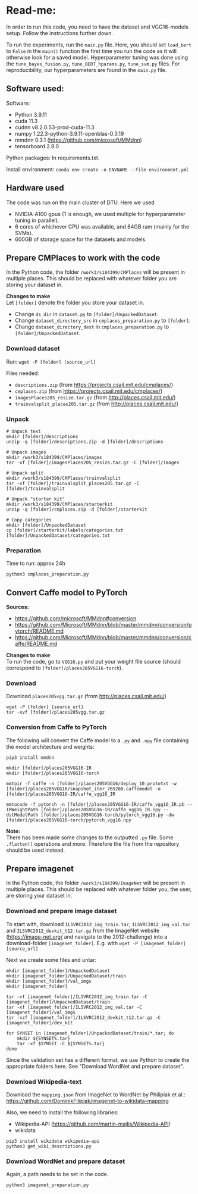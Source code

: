 # Read-me:
In order to run this code, you need to have the dataset and VGG16-models setup. Follow the instructions further down.

To run the experiments, run the `main.py` file. Here, you should set `load_bert` to `False` in the `main()` function the first time you run the code as it will otherwise look for a saved model.
Hyperparameter tuning was done using the `tune_bayes_fusion.py`, `tune_BERT_hparams.py`, `tune_svm.py` files. For reproducibility, our hyperparameters are found in the `main.py` file.

## Software used:
Software:
- Python 3.9.11
- cuda 11.3
- cudnn v8.2.0.53-prod-cuda-11.3
- numpy 1.22.3-python-3.9.11-openblas-0.3.19
- mmdnn 0.3.1 (https://github.com/microsoft/MMdnn)
- tensorboard 2.8.0

Python packages:
In requirements.txt.

Install environment:
`conda env create -n ENVNAME --file environment.yml`

## Hardware used
The code was run on the main cluster of DTU. Here we used
- NVIDIA-A100 gpus (1 is enough, we used multiple for hyperparameter tuning in parallel). 
- 6 cores of whichever CPU was available, and 64GB ram (mainly for the SVMs).
- 600GB of storage space for the datasets and models.

## Prepare CMPlaces to work with the code
In the Python code, the folder `/work3/s184399/CMPlaces` will be present in multiple places. This should be replaced with whatever folder you are storing your dataset in.

**Changes to make**<br>
Let `[folder]` denote the folder you store your dataset in.
- Change `ds_dir` in `dataset.py` to `[folder]/UnpackedDataset`. 
- Change `dataset_directory_src` in `cmplaces_preparation.py` to `[folder]`.
- Change `dataset_directory_dest` in `cmplaces_preparation.py` to `[folder]/UnpackedDataset`.

### Download dataset
Run:
`wget -P [folder] [source_url]`

Files needed:
- `descriptions.zip` (from https://projects.csail.mit.edu/cmplaces/)
- `cmplaces.zip` (from https://projects.csail.mit.edu/cmplaces/)
- `imagesPlaces205_resize.tar.gz` (from http://places.csail.mit.edu/)
- `trainvalsplit_places205.tar.gz` (from http://places.csail.mit.edu/)

### Unpack
```
# Unpack text
mkdir [folder]/descriptions
unzip -q [folder]/descriptions.zip -d [folder]/descriptions

# Unpack images
mkdir /work3/s184399/CMPlaces/images
tar -xf [folder]/imagesPlaces205_resize.tar.gz -C [folder]/images

# Unpack split
mkdir /work3/s184399/CMPlaces/trainvalsplit
tar -xf [folder]/trainvalsplit_places205.tar.gz -C [folder]/trainvalsplit

# Unpack "starter kit"
mkdir /work3/s184399/CMPlaces/starterkit
unzip -q [folder]/cmplaces.zip -d [folder]/starterkit

# Copy categories
mkdir [folder]/UnpackedDataset
cp [folder]/starterkit/labels/categories.txt [folder]/UnpackedDataset/categories.txt
```

### Preparation
Time to run: approx 24h
```
python3 cmplaces_preparation.py
```

## Convert Caffe model to PyTorch
**Sources:**
* https://github.com/microsoft/MMdnn#conversion
* https://github.com/Microsoft/MMdnn/blob/master/mmdnn/conversion/pytorch/README.md
* https://github.com/Microsoft/MMdnn/blob/master/mmdnn/conversion/caffe/README.md


**Changes to make**<br>
To run the code, go to `VGG16.py` and put your weight file source (should correspond to `[folder]/places205VGG16-torch`).

### Download
Download `places205vgg.tar.gz` (from http://places.csail.mit.edu/)
```
wget -P [folder] [source_url]
tar -xvf [folder]/places205vgg.tar.gz
```

### Conversion from Caffe to PyTorch
The following will convert the Caffe model to a `.py` and `.npy` file containing the model architecture and weights:
```
pip3 install mmdnn

mkdir [folder]/places205VGG16-IR
mkdir [folder]/places205VGG16-torch

mmtoir -f caffe -n [folder]/places205VGG16/deploy_10.prototxt -w [folder]/places205VGG16/snapshot_iter_765280.caffemodel -o [folder]/places205VGG16-IR/caffe_vgg16_IR

mmtocode -f pytorch -n [folder]/places205VGG16-IR/caffe_vgg16_IR.pb --IRWeightPath [folder]/places205VGG16-IR/caffe_vgg16_IR.npy --dstModelPath [folder]/places205VGG16-torch/pytorch_vgg16.py -dw [folder]/places205VGG16-torch/pytorch_vgg16.npy
```

**Note:**<br>
There has been made some changes to the outputted `.py` file. Some `.flatten()` operations and more. Therefore the file from the repository should be used instead.

## Prepare imagenet
In the Python code, the folder `/work3/s184399/ImageNet` will be present in multiple places. This should be replaced with whatever folder you, the user, are storing your dataset in.

### Download and prepare image dataset
To start with, download `ILSVRC2012_img_train.tar`, `ILSVRC2012_img_val.tar` and `ILSVRC2012_devkit_t12.tar.gz` from the ImageNet website (https://image-net.org/ and navigate to the 2012-challenge) into a download-folder `[imagenet_folder]`. E.g. with `wget -P [imagenet_folder] [source_url]`

Next we create some files and untar:
```
mkdir [imagenet_folder]/UnpackedDataset
mkdir [imagenet_folder]/UnpackedDataset/train
mkdir [imagenet_folder]/val_imgs
mkdir [imagenet_folder]

tar -xf [imagenet_folder]/ILSVRC2012_img_train.tar -C [imagenet_folder]/UnpackedDataset/train
tar -xf [imagenet_folder]/ILSVRC2012_img_val.tar -C [imagenet_folder]/val_imgs
tar -xzf [imagenet_folder]/ILSVRC2012_devkit_t12.tar.gz -C [imagenet_folder]/dev_kit

for SYNSET in [imagenet_folder]/UnpackedDataset/train/*.tar; do
    mkdir ${SYNSET%.tar}
    tar -xf $SYNSET -C ${SYNSET%.tar}
done
```

Since the validation set has a different format, we use Python to create the appropriate folders here. See "Download WordNet and prepare dataset".


### Download Wikipedia-text
Download the `mapping.json` from ImageNet to WordNet by Philipiak et al.: https://github.com/DominikFilipiak/imagenet-to-wikidata-mapping

Also, we need to install the following libraries:
- Wikipedia-API (https://github.com/martin-majlis/Wikipedia-API)
- wikidata
```
pip3 install wikidata wikipedia-api
python3 get_wiki_descriptions.py
```

### Download WordNet and prepare dataset
Again, a path needs to be set in the code.
```
python3 imagenet_preparation.py
```
